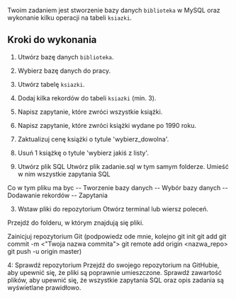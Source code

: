 Twoim zadaniem jest stworzenie bazy danych `biblioteka` w MySQL oraz wykonanie kilku operacji na tabeli `ksiazki`.

## Kroki do wykonania

1. Utwórz bazę danych `biblioteka`.
2. Wybierz bazę danych do pracy.
3. Utwórz tabelę `ksiazki`.
4. Dodaj kilka rekordów do tabeli `ksiazki` (min. 3).
5. Napisz zapytanie, które zwróci wszystkie książki.
6. Napisz zapytanie, które zwróci książki wydane po 1990 roku.
7. Zaktualizuj cenę książki o tytule 'wybierz_dowolna'.
8. Usuń 1 książkę o tytule 'wybierz jakiś z listy'.


2. Utwórz plik SQL
Utwórz plik zadanie.sql w tym samym folderze.
Umieść w nim wszystkie zapytania SQL

Co w tym pliku ma byc
-- Tworzenie bazy danych
-- Wybór bazy danych
-- Dodawanie rekordów
-- Zapytania

3. Wstaw pliki do repozytorium
Otwórz terminal lub wiersz poleceń.

Przejdź do folderu, w którym znajdują się pliki.

Zainicjuj repozytorium Git
(podpowiedz ode mnie, kolejno
git init
git add <pliki>
git commit -m <"Twoja nazwa commita">
git remote add origin <nazwa_repo>
git push -u origin master)

4: Sprawdź repozytorium
Przejdź do swojego repozytorium na GitHubie, aby upewnić się, że pliki są poprawnie umieszczone.
Sprawdź zawartość plików, aby upewnić się, że wszystkie zapytania SQL oraz opis zadania są wyświetlane prawidłowo.